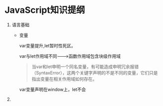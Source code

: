 <h1>JavaScript知识提纲</h1>

1. 语言基础

   * 变量

     var变量提升,let暂时性死区。

     var与let作用域不同--->函数作用域包含块级作用域

     > 当var和let申明一个同名变量，有可能造成申明冗余报错（SyntaxError），这两个关键字声明的不是不同的变量，它们只是指出变量在相关作用域如何存在。

     var变量声明在window上，let不会

     

2. 